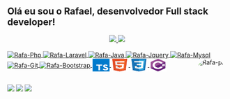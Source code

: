 ## Olá eu sou o Rafael, desenvolvedor Full stack developer!
<div align="center">
  <a href="https://github.com/RafaelGCampi">
  <img height="180em" src="https://github-readme-stats.vercel.app/api?username=RafaelGCampi&show_icons=true&theme=dracula&include_all_commits=true&count_private=true"/>
  <img height="180em" src="https://github-readme-stats.vercel.app/api/top-langs/?username=RafaelGCampi&layout=compact&langs_count=7&theme=dracula"/>
</div>
<div style="display: inline_block"><br>
  <img align="center" alt="Rafa-Php" height="50" width="60" src="https://cdn.jsdelivr.net/gh/devicons/devicon/icons/php/php-original.svg" />
  <img align="center" alt="Rafa-Laravel" height="30" width="40"  src="https://cdn.jsdelivr.net/gh/devicons/devicon/icons/laravel/laravel-plain.svg" />
  <img align="center" alt="Rafa-Java" height="30" width="40" src="https://cdn.jsdelivr.net/gh/devicons/devicon/icons/java/java-original.svg" />
  <img align="center" alt="Rafa-Jquery" height="30" width="40" src="https://cdn.jsdelivr.net/gh/devicons/devicon/icons/jquery/jquery-original.svg" />
  <img align="center" alt="Rafa-Mysql" height="30" width="40" src="https://cdn.jsdelivr.net/gh/devicons/devicon/icons/mysql/mysql-original.svg" />
  <img align="center" alt="Rafa-Git" height="30" width="40"  src="https://cdn.jsdelivr.net/gh/devicons/devicon/icons/git/git-original.svg" />
  <img align="center" alt="Rafa-Bootstrap" height="30" width="40" src="https://cdn.jsdelivr.net/gh/devicons/devicon/icons/bootstrap/bootstrap-original.svg" />
  <img align="center" alt="Rafa-Ts" height="30" width="40" src="https://raw.githubusercontent.com/devicons/devicon/master/icons/typescript/typescript-plain.svg">
  <img align="center" alt="Rafa-HTML" height="30" width="40" src="https://raw.githubusercontent.com/devicons/devicon/master/icons/html5/html5-original.svg">
  <img align="center" alt="Rafa-CSS" height="30" width="40" src="https://raw.githubusercontent.com/devicons/devicon/master/icons/css3/css3-original.svg">
  <img align="center" alt="Rafa-Csharp" height="30" width="40" src="https://raw.githubusercontent.com/devicons/devicon/master/icons/csharp/csharp-original.svg">
  <img align="right" alt="Rafa-pic" height="150" style="border-radius:50px;" src="">
</div>
  
  ##
 
<div> 
  <!--- <a href="https://www.youtube.com/channel/UC_-uuuZbY0AAt9CViNzvc-Q" target="_blank"><img src="https://img.shields.io/badge/YouTube-FF0000?style=for-the-badge&logo=youtube&logoColor=white" target="_blank"></a> -->
  <a href="https://instagram.com/rafa_g.campi" target="_blank"><img src="https://img.shields.io/badge/-Instagram-%23E4405F?style=for-the-badge&logo=instagram&logoColor=white" target="_blank"></a>
 	<!---  <a href="https://www.twitch.tv/RafaelGCampii" target="_blank"><img src="https://img.shields.io/badge/Twitch-9146FF?style=for-the-badge&logo=twitch&logoColor=white" target="_blank"></a> 
 <a href="https://discord.gg/wagxzStdcR" target="_blank"><img src="https://img.shields.io/badge/Discord-7289DA?style=for-the-badge&logo=discord&logoColor=white" target="_blank"></a> -->
  <a href = "mailto:rafael.g.campi@gmail.com"><img src="https://img.shields.io/badge/-Gmail-%23333?style=for-the-badge&logo=gmail&logoColor=white" target="_blank"></a>
  <a href="https://www.linkedin.com/in/rafael-campi-15005a185" target="_blank"><img src="https://img.shields.io/badge/-LinkedIn-%230077B5?style=for-the-badge&logo=linkedin&logoColor=white" target="_blank"></a> 
 
 <!--- ![Snake animation](https://github.com/RafaelGCampi/RafaelGCampi/blob/output/github-contribution-grid-snake.svg) -->
 
</div>
